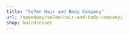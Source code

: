 ```yaml
---
title: "Se7en Hair and Body Company"
url: /speedway/se7en-hair-and-body-company/
shop: hairdresser
---
```

